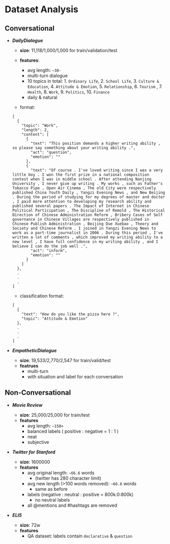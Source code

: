 # Dataset Analysis

## Conversational

* ***DailyDialogue***   
    * **size**: 11,118/1,000/1,000 for train/validation/test
    * **features**: 
        * avg length: `~30-`
        * multi-turn dialogue
        * 10 topics in total: 1. `Ordinary Life`, 2. `School Life`, 3. `Culture & Education`, 4. `Attitude & Emotion`, 5. `Relationship`, 6. `Tourism` , 7. `Health`, 8. `Work`, 9. `Politics`, 10. `Finance`
        * daily & natural
        
    * format:
    ```
    [
      {
        "topic": "Work",
        "length": 2,
        "content": [
          {
            "text": "This position demands a higher writing ability , so please say something about your writing ability .",
            "act": "question",
            "emotion": ""
          },
          {
            "text": "Of course . I've loved writing since I was a very little boy . I won the first prize in a national composition contest when I was in middle school . After attending Nanjing University , I never give up writing . My works , such as Father's Tobacco Pipe , Open Air Cinema , The old City were respectively published China Youth Daily , Yangzi Evening News , and New Beijing . During the period of studying for my degrees of master and doctor , I paid more attention to developing my research ability and published several papers . The Impact of Internet in Chinese Political Participation , The Discipline of Remold , The Historical Direction of Chinese Administration Reform , Bribery Cases of Self governance in Chinese Villages are respectively published in Chinese Publish Administration , Beijing Due Xuebao , Theory and Society and Chinese Reform . I joined in Yangzi Evening News to work as a part-time journalist in 2006 . During this period , I've written a lot of comments , which improved my writing ability to a new level , I have full confidence in my writing ability , and I believe I can do the job well .",
            "act": "inform",
            "emotion": ""
          }
        ]
      },
      .
      .
      .
    ]
    ```
    * classification format:
    ```
    [
      {
        "text": "How do you like the pizza here ?",
        "topic": "Attitude & Emotion"
      },
      .
      .
      .
    ]
    ```

* ***EmpatheticDialogue***
    * **size**: 19,533/2,770/2,547 for train/valid/test
    * **featrues**
        * multi-turn
        * with situation and label for each conversation

## Non-Conversational

* ***Movie Review***
    * **size**: 25,000/25,000 for train/test
    * **features**
        * avg length: `~150+`
        * balanced labels ( positive : negative = 1 : 1 )
        * neat
        * subjective

* ***Twitter for Stanford***
    * **size**: 1600000
    * **features**
        * avg original length: `~66.6` words 
            * (twitter has 280 character limit)
        * avg new length (>100 words removed): `~66.6` words
            * same as before
        * labels (negative : neutral : positive = 800k:0:800k)
            * no neutral labels
        * all @mentions and #hashtags are removed

* ***ELI5***
    * **size**: 72w
    * **features**
        * QA dataset: labels contain `declarative` & `question`
        
